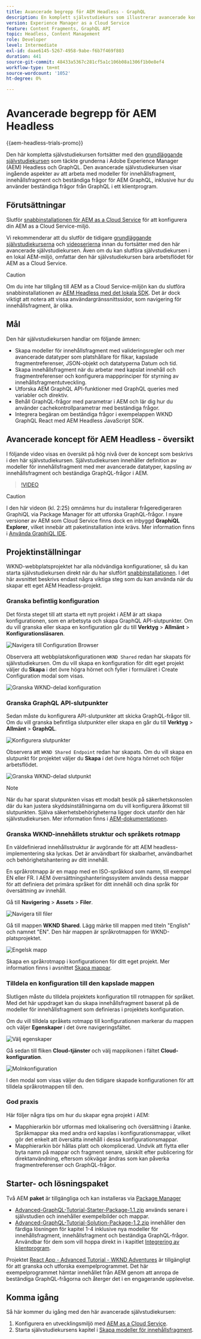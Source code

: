 ```yaml
---
title: Avancerade begrepp för AEM Headless - GraphQL
description: En komplett självstudiekurs som illustrerar avancerade koncept för API:er i Adobe Experience Manager (AEM) GraphQL.
version: Experience Manager as a Cloud Service
feature: Content Fragments, GraphQL API
topic: Headless, Content Management
role: Developer
level: Intermediate
exl-id: daae6145-5267-4958-9abe-f6b7f469f803
duration: 441
source-git-commit: 48433a5367c281cf5a1c106b08a1306f1b0e8ef4
workflow-type: tm+mt
source-wordcount: '1052'
ht-degree: 0%

---
```


# Avancerade begrepp för AEM Headless

{{aem-headless-trials-promo}}

Den här kompletta självstudiekursen fortsätter med den [grundläggande självstudiekursen](../multi-step/overview.md) som täckte grunderna i Adobe Experience Manager (AEM) Headless och GraphQL. Den avancerade självstudiekursen visar ingående aspekter av att arbeta med modeller för innehållsfragment, innehållsfragment och beständiga frågor för AEM GraphQL, inklusive hur du använder beständiga frågor från GraphQL i ett klientprogram.

## Förutsättningar

Slutför [snabbinstallationen för AEM as a Cloud Service](../quick-setup/cloud-service.md) för att konfigurera din AEM as a Cloud Service-miljö.

Vi rekommenderar att du slutför de tidigare [grundläggande självstudiekurserna](../multi-step/overview.md) och [videoserierna](../video-series/modeling-basics.md) innan du fortsätter med den här avancerade självstudiekursen. Även om du kan slutföra självstudiekursen i en lokal AEM-miljö, omfattar den här självstudiekursen bara arbetsflödet för AEM as a Cloud Service.

>[!CAUTION]
>
>Om du inte har tillgång till AEM as a Cloud Service-miljön kan du slutföra snabbinstallationen av [AEM Headless med det lokala SDK](https://experienceleague.adobe.com/docs/experience-manager-learn/getting-started-with-aem-headless/graphql/quick-setup/local-sdk.html). Det är dock viktigt att notera att vissa användargränssnittssidor, som navigering för innehållsfragment, är olika.



## Mål

Den här självstudiekursen handlar om följande ämnen:

* Skapa modeller för innehållsfragment med valideringsregler och mer avancerade datatyper som platshållare för flikar, kapslade fragmentreferenser, JSON-objekt och datatyperna Datum och tid.
* Skapa innehållsfragment när du arbetar med kapslat innehåll och fragmentreferenser och konfigurera mappprinciper för styrning av innehållsfragmentutveckling.
* Utforska AEM GraphQL API-funktioner med GraphQL queries med variabler och direktiv.
* Behåll GraphQL-frågor med parametrar i AEM och lär dig hur du använder cachekontrollparametrar med beständiga frågor.
* Integrera begäran om beständiga frågor i exempelappen WKND GraphQL React med AEM Headless JavaScript SDK.

## Avancerade koncept för AEM Headless - översikt

I följande video visas en översikt på hög nivå över de koncept som beskrivs i den här självstudiekursen. Självstudiekursen innehåller definition av modeller för innehållsfragment med mer avancerade datatyper, kapsling av innehållsfragment och beständiga GraphQL-frågor i AEM.

>[!VIDEO](https://video.tv.adobe.com/v/340035?quality=12&learn=on)

>[!CAUTION]
>
>I den här videon (kl. 2:25) omnämns hur du installerar frågeredigeraren GraphiQL via Package Manager för att utforska GraphQL-frågor. I nyare versioner av AEM som Cloud Service finns dock en inbyggd **GraphiQL Explorer**, vilket innebär att paketinstallation inte krävs. Mer information finns i [Använda GraphiQL IDE](https://experienceleague.adobe.com/docs/experience-manager-cloud-service/content/headless/graphql-api/graphiql-ide.html).


## Projektinställningar

WKND-webbplatsprojektet har alla nödvändiga konfigurationer, så du kan starta självstudiekursen direkt när du har slutfört [snabbinstallationen](../quick-setup/cloud-service.md). I det här avsnittet beskrivs endast några viktiga steg som du kan använda när du skapar ett eget AEM Headless-projekt.


### Granska befintlig konfiguration

Det första steget till att starta ett nytt projekt i AEM är att skapa konfigurationen, som en arbetsyta och skapa GraphQL API-slutpunkter. Om du vill granska eller skapa en konfiguration går du till **Verktyg** > **Allmänt** > **Konfigurationsläsaren**.

![Navigera till Configuration Browser](assets/overview/create-configuration.png)

Observera att webbplatskonfigurationen `WKND Shared` redan har skapats för självstudiekursen. Om du vill skapa en konfiguration för ditt eget projekt väljer du **Skapa** i det övre högra hörnet och fyller i formuläret i Create Configuration modal som visas.

![Granska WKND-delad konfiguration](assets/overview/review-wknd-shared-configuration.png)

### Granska GraphQL API-slutpunkter

Sedan måste du konfigurera API-slutpunkter att skicka GraphQL-frågor till. Om du vill granska befintliga slutpunkter eller skapa en går du till **Verktyg** > **Allmänt** > **GraphQL**.

![Konfigurera slutpunkter](assets/overview/endpoints.png)

Observera att `WKND Shared Endpoint` redan har skapats. Om du vill skapa en slutpunkt för projektet väljer du **Skapa** i det övre högra hörnet och följer arbetsflödet.

![Granska WKND-delad slutpunkt](assets/overview/review-wknd-shared-endpoint.png)

>[!NOTE]
>
> När du har sparat slutpunkten visas ett modalt besök på säkerhetskonsolen där du kan justera skyddsinställningarna om du vill konfigurera åtkomst till slutpunkten. Själva säkerhetsbehörigheterna ligger dock utanför den här självstudiekursen. Mer information finns i [AEM-dokumentationen](https://experienceleague.adobe.com/docs/experience-manager-65/administering/security/security.html).

### Granska WKND-innehållets struktur och språkets rotmapp

En väldefinierad innehållsstruktur är avgörande för att AEM headless-implementering ska lyckas. Det är användbart för skalbarhet, användbarhet och behörighetshantering av ditt innehåll.

En språkrotmapp är en mapp med en ISO-språkkod som namn, till exempel EN eller FR. I AEM översättningshanteringssystem används dessa mappar för att definiera det primära språket för ditt innehåll och dina språk för översättning av innehåll.

Gå till **Navigering** > **Assets** > **Filer**.

![Navigera till filer](assets/overview/files.png)

Gå till mappen **WKND Shared**. Lägg märke till mappen med titeln &quot;English&quot; och namnet &quot;EN&quot;. Den här mappen är språkrotmappen för WKND-platsprojektet.

![Engelsk mapp](assets/overview/english.png)

Skapa en språkrotmapp i konfigurationen för ditt eget projekt. Mer information finns i avsnittet [Skapa mappar](/help/headless-tutorial/graphql/advanced-graphql/author-content-fragments.md#create-folders).

### Tilldela en konfiguration till den kapslade mappen

Slutligen måste du tilldela projektets konfiguration till rotmappen för språket. Med det här uppdraget kan du skapa innehållsfragment baserat på de modeller för innehållsfragment som definieras i projektets konfiguration.

Om du vill tilldela språkets rotmapp till konfigurationen markerar du mappen och väljer **Egenskaper** i det övre navigeringsfältet.

![Välj egenskaper](assets/overview/properties.png)

Gå sedan till fliken **Cloud-tjänster** och välj mappikonen i fältet **Cloud-konfiguration**.

![Molnkonfiguration](assets/overview/cloud-conf.png)

I den modal som visas väljer du den tidigare skapade konfigurationen för att tilldela språkrotmappen till den.

### God praxis

Här följer några tips om hur du skapar egna projekt i AEM:

* Mapphierarkin bör utformas med lokalisering och översättning i åtanke. Språkmappar ska med andra ord kapslas i konfigurationsmappar, vilket gör det enkelt att översätta innehåll i dessa konfigurationsmappar.
* Mapphierarkin bör hållas platt och okomplicerad. Undvik att flytta eller byta namn på mappar och fragment senare, särskilt efter publicering för direktanvändning, eftersom sökvägar ändras som kan påverka fragmentreferenser och GraphQL-frågor.

## Starter- och lösningspaket

Två AEM **paket** är tillgängliga och kan installeras via [Package Manager](/help/headless-tutorial/graphql/advanced-graphql/author-content-fragments.md#sample-content)

* [Advanced-GraphQL-Tutorial-Starter-Package-1.1.zip](/help/headless-tutorial/graphql/advanced-graphql/assets/tutorial-files/Advanced-GraphQL-Tutorial-Starter-Package-1.1.zip) används senare i självstudien och innehåller exempelbilder och mappar.
* [Advanced-GraphQL-Tutorial-Solution-Package-1.2.zip](/help/headless-tutorial/graphql/advanced-graphql/assets/tutorial-files/Advanced-GraphQL-Tutorial-Solution-Package-1.2.zip) innehåller den färdiga lösningen för kapitel 1-4 inklusive nya modeller för innehållsfragment, innehållsfragment och beständiga GraphQL-frågor. Användbar för dem som vill hoppa direkt in i kapitlet [Integrering av klientprogram](/help/headless-tutorial/graphql/advanced-graphql/client-application-integration.md).


Projektet [React App - Advanced Tutorial - WKND Adventures](https://github.com/adobe/aem-guides-wknd-graphql/blob/main/advanced-tutorial/README.md) är tillgängligt för att granska och utforska exempelprogrammet. Det här exempelprogrammet hämtar innehållet från AEM genom att anropa de beständiga GraphQL-frågorna och återger det i en engagerande upplevelse.

## Komma igång

Så här kommer du igång med den här avancerade självstudiekursen:

1. Konfigurera en utvecklingsmiljö med [AEM as a Cloud Service](../quick-setup/cloud-service.md).
1. Starta självstudiekursens kapitel i [Skapa modeller för innehållsfragment](/help/headless-tutorial/graphql/advanced-graphql/create-content-fragment-models.md).
